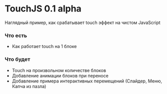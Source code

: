 # TouchJS 0.1 alpha
Наглядный пример, как срабатывает touch эффект на чистом JavaScript

### Что есть 
* Как работает touch на 1 блоке

### Что будет
* Touch на произвольном количестве блоков
* Добавление анимации блоков при переносе
* Добавление примера интерактивных перемещений (Слайдер, Меню, Капча из пазла)